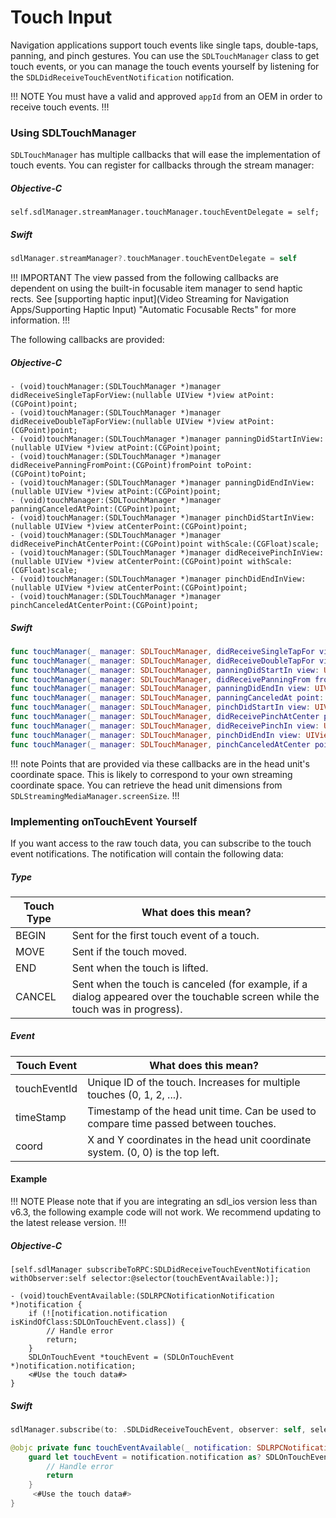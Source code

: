 # Touch Input
Navigation applications support touch events like single taps, double-taps, panning, and pinch gestures. You can use the `SDLTouchManager` class to get touch events, or you can manage the touch events yourself by listening for the `SDLDidReceiveTouchEventNotification` notification.

!!! NOTE
You must have a valid and approved `appId` from an OEM in order to receive touch events.
!!!

### Using SDLTouchManager
`SDLTouchManager` has multiple callbacks that will ease the implementation of touch events. You can register for callbacks through the stream manager:

##### Objective-C
```objc
self.sdlManager.streamManager.touchManager.touchEventDelegate = self;
```

##### Swift
```swift
sdlManager.streamManager?.touchManager.touchEventDelegate = self
```

!!! IMPORTANT
The view passed from the following callbacks are dependent on using the built-in focusable item manager to send haptic rects. See [supporting haptic input](Video Streaming for Navigation Apps/Supporting Haptic Input) "Automatic Focusable Rects" for more information.
!!!

The following callbacks are provided:

##### Objective-C
```objc
- (void)touchManager:(SDLTouchManager *)manager didReceiveSingleTapForView:(nullable UIView *)view atPoint:(CGPoint)point;
- (void)touchManager:(SDLTouchManager *)manager didReceiveDoubleTapForView:(nullable UIView *)view atPoint:(CGPoint)point;
- (void)touchManager:(SDLTouchManager *)manager panningDidStartInView:(nullable UIView *)view atPoint:(CGPoint)point;
- (void)touchManager:(SDLTouchManager *)manager didReceivePanningFromPoint:(CGPoint)fromPoint toPoint:(CGPoint)toPoint;
- (void)touchManager:(SDLTouchManager *)manager panningDidEndInView:(nullable UIView *)view atPoint:(CGPoint)point;
- (void)touchManager:(SDLTouchManager *)manager panningCanceledAtPoint:(CGPoint)point;
- (void)touchManager:(SDLTouchManager *)manager pinchDidStartInView:(nullable UIView *)view atCenterPoint:(CGPoint)point;
- (void)touchManager:(SDLTouchManager *)manager didReceivePinchAtCenterPoint:(CGPoint)point withScale:(CGFloat)scale;
- (void)touchManager:(SDLTouchManager *)manager didReceivePinchInView:(nullable UIView *)view atCenterPoint:(CGPoint)point withScale:(CGFloat)scale;
- (void)touchManager:(SDLTouchManager *)manager pinchDidEndInView:(nullable UIView *)view atCenterPoint:(CGPoint)point;
- (void)touchManager:(SDLTouchManager *)manager pinchCanceledAtCenterPoint:(CGPoint)point;
```

##### Swift
```swift
func touchManager(_ manager: SDLTouchManager, didReceiveSingleTapFor view: UIView?, at point: CGPoint)
func touchManager(_ manager: SDLTouchManager, didReceiveDoubleTapFor view: UIView?, at point: CGPoint)
func touchManager(_ manager: SDLTouchManager, panningDidStartIn view: UIView?, at point: CGPoint)
func touchManager(_ manager: SDLTouchManager, didReceivePanningFrom fromPoint: CGPoint, to toPoint: CGPoint)
func touchManager(_ manager: SDLTouchManager, panningDidEndIn view: UIView?, at point: CGPoint)
func touchManager(_ manager: SDLTouchManager, panningCanceledAt point: CGPoint)
func touchManager(_ manager: SDLTouchManager, pinchDidStartIn view: UIView?, atCenter point: CGPoint)
func touchManager(_ manager: SDLTouchManager, didReceivePinchAtCenter point: CGPoint, withScale scale: CGFloat)
func touchManager(_ manager: SDLTouchManager, didReceivePinchIn view: UIView?, atCenter point: CGPoint, withScale scale: CGFloat)
func touchManager(_ manager: SDLTouchManager, pinchDidEndIn view: UIView?, atCenter point: CGPoint)
func touchManager(_ manager: SDLTouchManager, pinchCanceledAtCenter point: CGPoint)
```

!!! note
Points that are provided via these callbacks are in the head unit's coordinate space. This is likely to correspond to your own streaming coordinate space. You can retrieve the head unit dimensions from `SDLStreamingMediaManager.screenSize`.
!!!

### Implementing onTouchEvent Yourself
If you want access to the raw touch data, you can subscribe to the touch event notifications. The notification will contain the following data:

##### Type
Touch Type   | What does this mean?
-------------|------------------------------------------------------------
BEGIN        | Sent for the first touch event of a touch.
MOVE         | Sent if the touch moved.
END          | Sent when the touch is lifted.
CANCEL       | Sent when the touch is canceled (for example, if a dialog appeared over the touchable screen while the touch was in progress).

##### Event
Touch Event  | What does this mean?
-------------|----------------------
touchEventId | Unique ID of the touch. Increases for multiple touches (0, 1, 2, ...).
timeStamp    | Timestamp of the head unit time. Can be used to compare time passed between touches.
coord        | X and Y coordinates in the head unit coordinate system. (0, 0) is the top left.

#### Example

!!! NOTE
Please note that if you are integrating an sdl_ios version less than v6.3, the following example code will not work. We recommend updating to the latest release version.
!!!

##### Objective-C
```objc
[self.sdlManager subscribeToRPC:SDLDidReceiveTouchEventNotification withObserver:self selector:@selector(touchEventAvailable:)];

- (void)touchEventAvailable:(SDLRPCNotificationNotification *)notification {
    if (![notification.notification isKindOfClass:SDLOnTouchEvent.class]) {
        // Handle error
        return;
    }
    SDLOnTouchEvent *touchEvent = (SDLOnTouchEvent *)notification.notification;
    <#Use the touch data#>
}
```

##### Swift
```swift
sdlManager.subscribe(to: .SDLDidReceiveTouchEvent, observer: self, selector: #selector(touchEventAvailable(_:)))

@objc private func touchEventAvailable(_ notification: SDLRPCNotificationNotification) {
    guard let touchEvent = notification.notification as? SDLOnTouchEvent else {
        // Handle error
        return
    }
     <#Use the touch data#>
}
```
